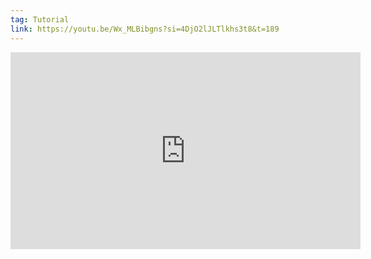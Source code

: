 ```yaml
---
tag: Tutorial
link: https://youtu.be/Wx_MLBibgns?si=4DjO2lJLTlkhs3t8&t=189
---
```

<iframe width="560" height="315" src="https://www.youtube.com/embed/Wx_MLBibgns?si=4DjO2lJLTlkhs3t8&amp;start=189" title="YouTube video player" frameborder="0" allow="accelerometer; autoplay; clipboard-write; encrypted-media; gyroscope; picture-in-picture; web-share" referrerpolicy="strict-origin-when-cross-origin" allowfullscreen></iframe>
